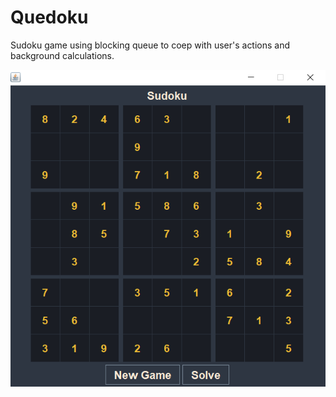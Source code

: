 # Quedoku
Sudoku game using blocking queue to coep with user's actions and background calculations. 

![Quedoku game](https://github.com/RiemannSphere/Quedoku/blob/quedoku/quedoku.png)
